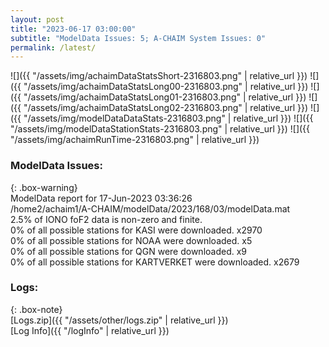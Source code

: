 ```yaml
---
layout: post
title: "2023-06-17 03:00:00"
subtitle: "ModelData Issues: 5; A-CHAIM System Issues: 0"
permalink: /latest/
---
```


![]({{ "/assets/img/achaimDataStatsShort-2316803.png" | relative_url }})
![]({{ "/assets/img/achaimDataStatsLong00-2316803.png" | relative_url }})
![]({{ "/assets/img/achaimDataStatsLong01-2316803.png" | relative_url }})
![]({{ "/assets/img/achaimDataStatsLong02-2316803.png" | relative_url }})
![]({{ "/assets/img/modelDataDataStats-2316803.png" | relative_url }})
![]({{ "/assets/img/modelDataStationStats-2316803.png" | relative_url }})
![]({{ "/assets/img/achaimRunTime-2316803.png" | relative_url }})


### ModelData Issues:  
  
{: .box-warning}  
 ModelData report for 17-Jun-2023 03:36:26   
 /home2/achaim1/A-CHAIM/modelData/2023/168/03/modelData.mat   
 2.5% of IONO foF2 data is non-zero and finite.   
 0% of all possible stations for KASI were downloaded. x2970   
 0% of all possible stations for NOAA were downloaded. x5   
 0% of all possible stations for QGN were downloaded. x9   
 0% of all possible stations for KARTVERKET were downloaded. x2679   
  


### Logs:  
  
{: .box-note}  
[Logs.zip]({{ "/assets/other/logs.zip" | relative_url }})  
[Log Info]({{ "/logInfo" | relative_url }})  
